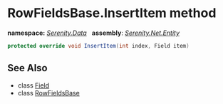 # RowFieldsBase.InsertItem method
**namespace:** *[Serenity.Data](../../README.md#serenity.data-namespace)*   **assembly**: *[Serenity.Net.Entity](../../README.md)*

```csharp
protected override void InsertItem(int index, Field item)
```

## See Also

* class [Field](../Field.md)
* class [RowFieldsBase](../RowFieldsBase.md)
